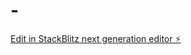 # -

[Edit in StackBlitz next generation editor ⚡️](https://stackblitz.com/~/github.com/vadim777new/-)